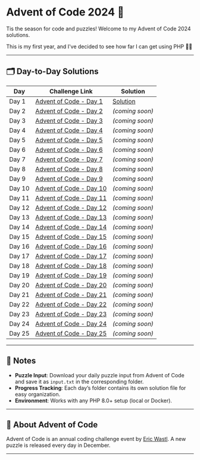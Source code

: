 # Advent of Code 2024 🎄

Tis the season for code and puzzles! Welcome to my Advent of Code 2024 solutions.

This is my first year, and I've decided to see how far I can get using PHP 🎅✨

---

## 🗂 Day-to-Day Solutions

| Day  | Challenge Link                       | Solution |
|------|--------------------------------------|--|
| Day 1  | [Advent of Code - Day 1](https://adventofcode.com/2024/day/1)  | [Solution](day01/solution.php) |
| Day 2  | [Advent of Code - Day 2](https://adventofcode.com/2024/day/2)  | _(coming soon)_ |
| Day 3  | [Advent of Code - Day 3](https://adventofcode.com/2024/day/3)  | _(coming soon)_ |
| Day 4  | [Advent of Code - Day 4](https://adventofcode.com/2024/day/4)  | _(coming soon)_ |
| Day 5  | [Advent of Code - Day 5](https://adventofcode.com/2024/day/5)  | _(coming soon)_ |
| Day 6  | [Advent of Code - Day 6](https://adventofcode.com/2024/day/6)  | _(coming soon)_ |
| Day 7  | [Advent of Code - Day 7](https://adventofcode.com/2024/day/7)  | _(coming soon)_ |
| Day 8  | [Advent of Code - Day 8](https://adventofcode.com/2024/day/8)  | _(coming soon)_ |
| Day 9  | [Advent of Code - Day 9](https://adventofcode.com/2024/day/9)  | _(coming soon)_ |
| Day 10 | [Advent of Code - Day 10](https://adventofcode.com/2024/day/10) | _(coming soon)_ |
| Day 11 | [Advent of Code - Day 11](https://adventofcode.com/2024/day/11) | _(coming soon)_ |
| Day 12 | [Advent of Code - Day 12](https://adventofcode.com/2024/day/12) | _(coming soon)_ |
| Day 13 | [Advent of Code - Day 13](https://adventofcode.com/2024/day/13) | _(coming soon)_ |
| Day 14 | [Advent of Code - Day 14](https://adventofcode.com/2024/day/14) | _(coming soon)_ |
| Day 15 | [Advent of Code - Day 15](https://adventofcode.com/2024/day/15) | _(coming soon)_ |
| Day 16 | [Advent of Code - Day 16](https://adventofcode.com/2024/day/16) | _(coming soon)_ |
| Day 17 | [Advent of Code - Day 17](https://adventofcode.com/2024/day/17) | _(coming soon)_ |
| Day 18 | [Advent of Code - Day 18](https://adventofcode.com/2024/day/18) | _(coming soon)_ |
| Day 19 | [Advent of Code - Day 19](https://adventofcode.com/2024/day/19) | _(coming soon)_ |
| Day 20 | [Advent of Code - Day 20](https://adventofcode.com/2024/day/20) | _(coming soon)_ |
| Day 21 | [Advent of Code - Day 21](https://adventofcode.com/2024/day/21) | _(coming soon)_ |
| Day 22 | [Advent of Code - Day 22](https://adventofcode.com/2024/day/22) | _(coming soon)_ |
| Day 23 | [Advent of Code - Day 23](https://adventofcode.com/2024/day/23) | _(coming soon)_ |
| Day 24 | [Advent of Code - Day 24](https://adventofcode.com/2024/day/24) | _(coming soon)_ |
| Day 25 | [Advent of Code - Day 25](https://adventofcode.com/2024/day/25) | _(coming soon)_ |

---

## 📝 Notes
- **Puzzle Input**: Download your daily puzzle input from Advent of Code and save it as `input.txt` in the corresponding folder.
- **Progress Tracking**: Each day’s folder contains its own solution file for easy organization.
- **Environment**: Works with any PHP 8.0+ setup (local or Docker).

---

## 🎄 About Advent of Code
Advent of Code is an annual coding challenge event by [Eric Wastl](https://adventofcode.com/). A new puzzle is released every day in December.

---
